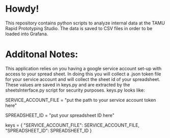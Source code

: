# Howdy!
This repository contains python scripts to analyze internal data at the TAMU Rapid Prototyping Studio. The data is saved to CSV files in order to be loaded into Grafana.

# Additonal Notes:
This application relies on you having a google service account set-up with access to your spread sheet. In doing this you will collect a .json token file for your service account and will collect the sheet id of your spreadsheet. These values are saved in keys.py and are extracted by the sheetsInterface.py script for security purposes. keys.py looks like:

SERVICE_ACCOUNT_FILE = "put the path to your service account token here"

SPREADSHEET_ID = "put your spreadsheet ID here"

keys = {
    "SERVICE_ACCOUNT_FILE": SERVICE_ACCOUNT_FILE,
    "SPREADSHEET_ID": SPREADSHEET_ID
}